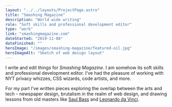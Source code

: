 ```yaml
---
layout: "../../layouts/ProjectPage.astro"
title: "Smashing Magazine"
description: "World wide writing"
role: "Soft skills and professional development editor"
type: "work"
link: "smashingmagazine.com"
dateStarted: "2019-11-08"
dateFinished: ""
heroImage: "/images/smashing-magazine/featured-oil.jpg"
heroImageAlt: "Sketch of web design layout"
---
```


I write and edit things for _Smashing Magazine_. I am somehow its soft skills and professional development editor. I've had the pleasure of working with NYT privacy whizzes, CSS wizards, code artists, and more.

For my part I’ve written pieces exploring the overlap between the arts and tech - newspaper design, brutalism in the realm of web design, and drawing lessons from old masters like [Saul Bass](https://www.smashingmagazine.com/2021/02/saul-bass-teach-web-design/) and [Leonardo da Vinci](https://www.smashingmagazine.com/2023/03/leonardo-da-vinci-teach-web-design/). 

